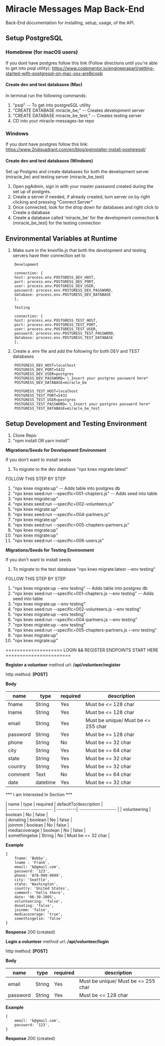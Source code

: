 # Miracle Messages Map Back-End

Back-End documentation for installing, setup, usage, of the API.

## Setup PostgreSQL

### Homebrew (for macOS users)

If you dont have postgres follow this link (Follow directions until you're able to get into psql utility): https://www.codementor.io/engineerapart/getting-started-with-postgresql-on-mac-osx-are8jcopb

#### Create dev and test databases (Mac)

In terminal run the following commands:

1. "psql" -- To get into postgreSQL utility
2. "CREATE DATABASE miracle_be;" -- Creates development server
3. "CREATE DATABASE miracle_be_test;" -- Creates testing server
4. CD into your miracle-messages-be repo

### Windows

If you dont have postgres follow this link: https://www.2ndquadrant.com/en/blog/pginstaller-install-postgresql/

#### Create dev and test databases (Windows)

Set up Postgres and create databases for both the development server (miracle_be) and testing server (miracle_be_test)

1. Open pgAdmin, sign in with your master password created during the set up of postgres.
2. Create a server if needed, if already created, turn server on by right clicking and pressing "Connect Server"
3. Once connected, look for the drop down for databases and right click to Create a database
4. Create a database called 'miracle_be' for the development connection & (miracle_be_test) for the testing connection

## Environmental Variables at Runtime

1. Make sure in the knexfile.js that both the development and testing servers have their connection set to

```
    Development

    connection: {
    host: process.env.POSTGRESS_DEV_HOST,
    port: process.env.POSTGRESS_DEV_PORT,
    user: process.env.POSTGRESS_DEV_USER,
    password: process.env.POSTGRESS_DEV_PASSWORD,
    database: process.env.POSTGRESS_DEV_DATABASE
    },
```

```
    Testing

    connection: {
    host: process.env.POSTGRESS_TEST_HOST,
    port: process.env.POSTGRESS_TEST_PORT,
    user: process.env.POSTGRESS_TEST_USER,
    password: process.env.POSTGRESS_TEST_PASSWORD,
    database: process.env.POSTGRESS_TEST_DATABASE
    },
```

2.  Create a .env file and add the following for both DEV and TEST databases

```
    POSTGRESS_DEV_HOST=localhost
    POSTGRESS_DEV_PORT=5432
    POSTGRESS_DEV_USER=postgres
    POSTGRESS_DEV_PASSWORD= \_Insert your postgres password here*
    POSTGRESS_DEV_DATABASE=miracle_be
```

```
    POSTGRESS_TEST_HOST=localhost
    POSTGRESS_TEST_PORT=5432
    POSTGRESS_TEST_USER=postgres
    POSTGRESS_TEST_PASSWORD= \_Insert your postgres password here*
    POSTGRESS_TEST_DATABASE=miracle_be_test
```

## Setup Development and Testing Environment

1. Clone Repo
2. "npm install OR yarn install"

**Migrations/Seeds for Development Environment**

If you don't want to install seeds

1. To migrate to the dev database "npx knex migrate:latest"

FOLLOW THIS STEP BY STEP

1. "npx knex migrate:up" -- Adds table into postgres db
2. "npx knex seed:run --specific=001-chapters.js" -- Adds seed into table
3. "npx knex migrate:up"
4. "npx knex seed:run --specific=002-volunteers.js"
5. "npx knex migrate:up"
6. "npx knex seed:run --specific=004-partners.js"
7. "npx knex migrate:up"
8. "npx knex seed:run --specific=005-chapters-partners.js"
9. "npx knex migrate:up"
10. "npx knex migrate:up"
11. "npx knex seed:run --specific=006-users.js"

**Migrations/Seeds for Testing Environment**

If you don't want to install seeds

1. To migrate to the test database "npx knex migrate:latest --env testing"

FOLLOW THIS STEP BY STEP

1. "npx knex migrate:up --env testing" -- Adds table into postgres db
2. "npx knex seed:run --specific=001-chapters.js --env testing" -- Adds seed into table
3. "npx knex migrate:up --env testing"
4. "npx knex seed:run --specific=002-volunteers.js --env testing"
5. "npx knex migrate:up --env testing"
6. "npx knex seed:run --specific=004-partners.js --env testing"
7. "npx knex migrate:up --env testing"
8. "npx knex seed:run --specific=005-chapters-partners.js --env testing"
9. "npx knex migrate:up"
10. "npx knex migrate:up"



==================== LOGIN && REGISTER ENDPOINTS START HERE =======================

**Register a volunteer**
method url: **/api/volunteer/register** 

http method: **[POST]**


**Body**

| name      | type     | required | description                         |  
| --------  | -------  | ------- | ----------------------------------   |
| fname     | String   | Yes      | Must be <= 128 char                 |
| lname     | String   | Yes      | Must be <= 128 char                 |    
| email     | String   | Yes      | Must be unique/ Must be <= 255 char |    
| password  | String   | Yes      | Must be <= 128 char                 |
| phone     | String   | No       | Must be <= 32 char                  |    
| city      | String   | Yes      | Must be <= 64 char                  |  
| state     | String   | Yes      | Must be <= 32 char                  |
| country   | String   | Yes      | Must be <= 32 char                  |    
| comment   | Text     | No       | Must be <= 64 char                  |  
| date      | datetime | Yes      | Must be <= 32 char                  |

*** I am Interested In Section ***

| name          | type        | required  | defaultTo/description |  
| -----------   -----------  | ----------| -------------------    |
| volunteering  | boolean | No           | false                  |    
| donating      | boolean | No           | false                  |  
| joinmm        | boolean | No           | false                  |    
| mediacoverage | boolean | No           | false                  |  
| somethingelse | String  | No           | Must be <= 32 char     |


**Example**

```
{
    fname: 'Bobby',
    lname : 'Frank',
    email: 'b@gmail.com',
    password: '123',
    phone: '878-999-9999',
    city: 'Seattle',
    state: 'Washington',
    country: 'United States',
    comment: 'hello there',
    date: '06-30-2005',
    volunteering: 'false',
    donating: 'false',
    joinmm: 'false',
    mediacoverage: 'true',
    somethingelse: 'false'
}
```

**Response** 200 (created)


**Login a volunteer**
method url: **/api/volunteer/login** 

http method: **[POST]**


**Body**

| name      | type     | required | description                         |  
| --------  | -------  | ------- | ----------------------------------   |
| email     | String   | Yes      | Must be unique/ Must be <= 255 char |    
| password  | String   | Yes      | Must be <= 128 char                 |


**Example**

```
{
    email: 'b@gmail.com',
    password: '123',
}
```

**Response** 200 (created)
